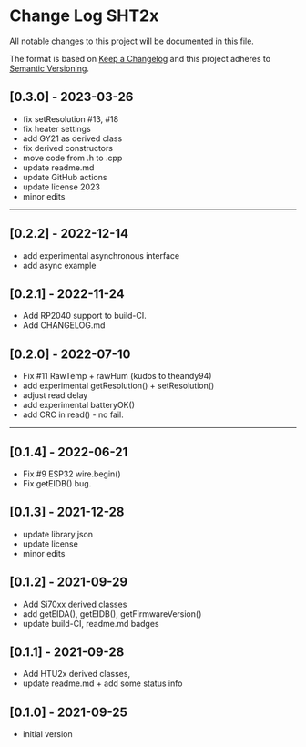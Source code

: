 # Change Log SHT2x

All notable changes to this project will be documented in this file.

The format is based on [Keep a Changelog](http://keepachangelog.com/)
and this project adheres to [Semantic Versioning](http://semver.org/).


## [0.3.0] - 2023-03-26
- fix setResolution #13, #18
- fix heater settings
- add GY21 as derived class
- fix derived constructors
- move code from .h to .cpp
- update readme.md
- update GitHub actions
- update license 2023
- minor edits

----

## [0.2.2] - 2022-12-14
- add experimental asynchronous interface
- add async example

## [0.2.1] - 2022-11-24
- Add RP2040 support to build-CI.
- Add CHANGELOG.md

## [0.2.0] - 2022-07-10
- Fix #11 RawTemp + rawHum (kudos to theandy94)
- add experimental getResolution() + setResolution()
- adjust read delay
- add experimental batteryOK()
- add CRC in read() - no fail.

----

## [0.1.4] - 2022-06-21
- Fix #9 ESP32 wire.begin()
- Fix getEIDB() bug.

## [0.1.3] - 2021-12-28
- update library.json 
- update license
- minor edits

## [0.1.2] - 2021-09-29  
- Add Si70xx derived classes
- add getEIDA(), getEIDB(), getFirmwareVersion()
- update build-CI, readme.md badges

## [0.1.1] - 2021-09-28  
- Add HTU2x derived classes,
- update readme.md + add some status info

## [0.1.0] - 2021-09-25
- initial version

